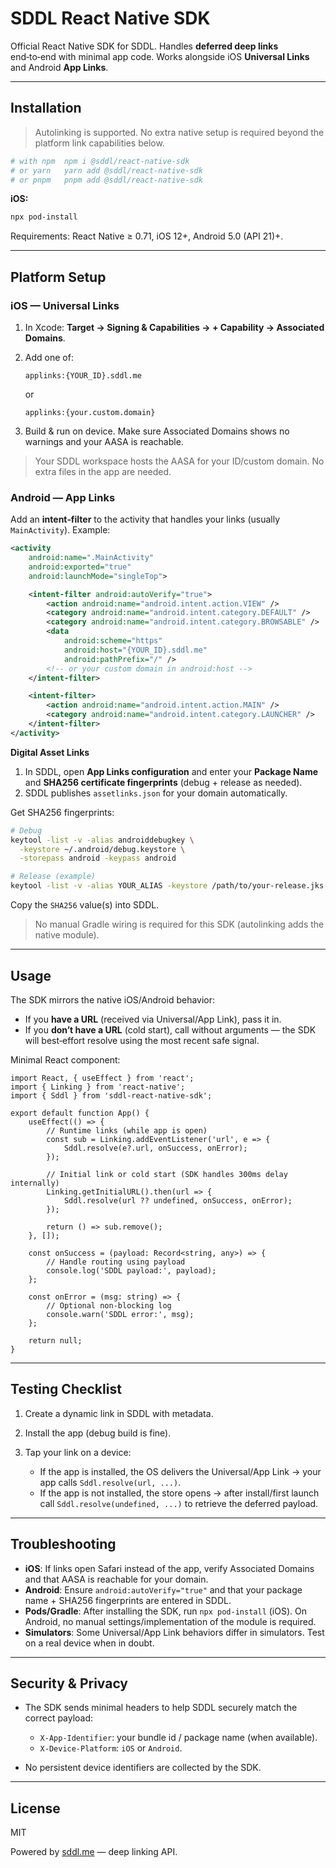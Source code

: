 # SDDL React Native SDK

Official React Native SDK for SDDL. Handles **deferred deep links** end‑to‑end with minimal app code. Works alongside iOS **Universal Links** and Android **App Links**.

---

## Installation

> Autolinking is supported. No extra native setup is required beyond the platform link capabilities below.

```bash
# with npm	npm i @sddl/react-native-sdk
# or yarn	yarn add @sddl/react-native-sdk
# or pnpm	pnpm add @sddl/react-native-sdk
```

**iOS:**

```bash
npx pod-install
```

Requirements: React Native ≥ 0.71, iOS 12+, Android 5.0 (API 21)+.

---

## Platform Setup

### iOS — Universal Links

1. In Xcode: **Target → Signing & Capabilities → + Capability → Associated Domains**.
2. Add one of:

   ```text
   applinks:{YOUR_ID}.sddl.me
   ```

   or

   ```text
   applinks:{your.custom.domain}
   ```
3. Build & run on device. Make sure Associated Domains shows no warnings and your AASA is reachable.

> Your SDDL workspace hosts the AASA for your ID/custom domain. No extra files in the app are needed.

### Android — App Links

Add an **intent‑filter** to the activity that handles your links (usually `MainActivity`). Example:

```xml
<activity
    android:name=".MainActivity"
    android:exported="true"
    android:launchMode="singleTop">

    <intent-filter android:autoVerify="true">
        <action android:name="android.intent.action.VIEW" />
        <category android:name="android.intent.category.DEFAULT" />
        <category android:name="android.intent.category.BROWSABLE" />
        <data
            android:scheme="https"
            android:host="{YOUR_ID}.sddl.me"
            android:pathPrefix="/" />
        <!-- or your custom domain in android:host -->
    </intent-filter>

    <intent-filter>
        <action android:name="android.intent.action.MAIN" />
        <category android:name="android.intent.category.LAUNCHER" />
    </intent-filter>
</activity>
```

**Digital Asset Links**

1. In SDDL, open **App Links configuration** and enter your **Package Name** and **SHA256 certificate fingerprints** (debug + release as needed).
2. SDDL publishes `assetlinks.json` for your domain automatically.

Get SHA256 fingerprints:

```bash
# Debug
keytool -list -v -alias androiddebugkey \
  -keystore ~/.android/debug.keystore \
  -storepass android -keypass android

# Release (example)
keytool -list -v -alias YOUR_ALIAS -keystore /path/to/your-release.jks
```

Copy the `SHA256` value(s) into SDDL.

> No manual Gradle wiring is required for this SDK (autolinking adds the native module).

---

## Usage

The SDK mirrors the native iOS/Android behavior:

* If you **have a URL** (received via Universal/App Link), pass it in.
* If you **don’t have a URL** (cold start), call without arguments — the SDK will best‑effort resolve using the most recent safe signal.

Minimal React component:

```tsx
import React, { useEffect } from 'react';
import { Linking } from 'react-native';
import { Sddl } from 'sddl-react-native-sdk';

export default function App() {
    useEffect(() => {
        // Runtime links (while app is open)
        const sub = Linking.addEventListener('url', e => {
            Sddl.resolve(e?.url, onSuccess, onError);
        });

        // Initial link or cold start (SDK handles 300ms delay internally)
        Linking.getInitialURL().then(url => {
            Sddl.resolve(url ?? undefined, onSuccess, onError);
        });

        return () => sub.remove();
    }, []);

    const onSuccess = (payload: Record<string, any>) => {
        // Handle routing using payload
        console.log('SDDL payload:', payload);
    };

    const onError = (msg: string) => {
        // Optional non-blocking log
        console.warn('SDDL error:', msg);
    };

    return null;
}
```

---

## Testing Checklist

1. Create a dynamic link in SDDL with metadata.
2. Install the app (debug build is fine).
3. Tap your link on a device:

    * If the app is installed, the OS delivers the Universal/App Link → your app calls `Sddl.resolve(url, ...)`.
    * If the app is not installed, the store opens → after install/first launch call `Sddl.resolve(undefined, ...)` to retrieve the deferred payload.

---

## Troubleshooting

* **iOS**: If links open Safari instead of the app, verify Associated Domains and that AASA is reachable for your domain.
* **Android**: Ensure `android:autoVerify="true"` and that your package name + SHA256 fingerprints are entered in SDDL.
* **Pods/Gradle**: After installing the SDK, run `npx pod-install` (iOS). On Android, no manual settings/implementation of the module is required.
* **Simulators**: Some Universal/App Link behaviors differ in simulators. Test on a real device when in doubt.

---

## Security & Privacy

* The SDK sends minimal headers to help SDDL securely match the correct payload:

    * `X-App-Identifier`: your bundle id / package name (when available).
    * `X-Device-Platform`: `iOS` or `Android`.
* No persistent device identifiers are collected by the SDK.

---

## License

MIT

Powered by [sddl.me](https://sddl.me) — deep linking API.

